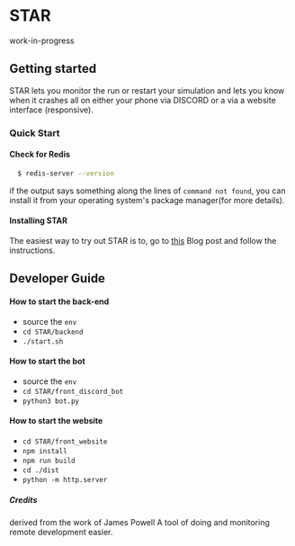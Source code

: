 # STAR

work-in-progress

## Getting started

STAR lets you monitor the run or restart your simulation and lets you know when it crashes all on either your phone via DISCORD or a via a website interface (responsive).

### Quick Start

#### Check for Redis

```bash
  $ redis-server --version
```

if the output says something along the lines of `command not found`,
you can install it from your operating system's package manager(for more details).

#### Installing STAR

The easiest way to try out STAR is to, go to [this](https://deshmukh-blog.netlify.app/detail/2.html) Blog post and follow the instructions.


## Developer Guide

#### How to start the back-end

- source the `env`
- `cd STAR/backend`
- `./start.sh`

#### How to start the bot

- source the `env`
- `cd STAR/front_discord_bot`
- `python3 bot.py`

#### How to start the website

- `cd STAR/front_website`
- `npm install`
- `npm run build`
- `cd ./dist`
- `python -m http.server`

##### Credits

derived from the work of James Powell
A tool of doing and monitoring remote development easier.
